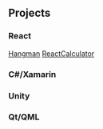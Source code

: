 
## Projects

### React

[Hangman](https://tuoppis.github.io/hangman)
[ReactCalculator](https:://tuoppis.github.io/ReactCalculator)

### C#/Xamarin


### Unity


### Qt/QML

